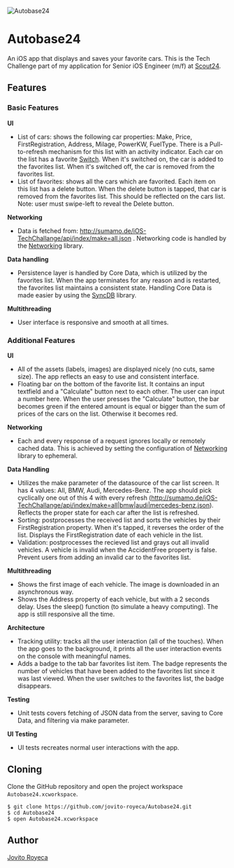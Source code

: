 ![Autobase24](https://raw.github.com/jovito-royeca/Autobase24/master/icons/appicon-logo/ios/Icon%402x.png)

# Autobase24

An iOS app that displays and saves your favorite cars. This is the Tech Challenge part of my application for Senior iOS Engineer (m/f) at [Scout24](http://www.scout24.com).

## Features
### Basic Features
**UI**
* List of cars: shows the following car properties: Make, Price, FirstRegistration, Address, Milage, PowerKW, FuelType. There is a Pull-to-refresh mechanism for this list with an activity indicator. Each car on the list has a favorite [Switch](https://developer.apple.com/ios/human-interface-guidelines/ui-controls/switches/). When it's switched on, the car is added to the favorites list. When it's switched off, the car is removed from the favorites list.
* List of favorites: shows all the cars which are favorited. Each item on this list has a delete button. When the delete button is tapped, that car is removed from the favorites list. This should be reflected on the cars list. Note: user must swipe-left to reveal the Delete button.

**Networking**
* Data is fetched from: http://sumamo.de/iOS-TechChallange/api/index/make=all.json . Networking code is handled by the [Networking](https://github.com/3lvis/Networking) library.

**Data handling**
* Persistence layer is handled by Core Data, which is utilized by the favorites list. When the app terminates for any reason and is restarted, the favorites list maintains a consistent state. Handling Core Data is made easier by using the  [SyncDB](https://github.com/SyncDB/Sync) library.

**Multithreading**
* User interface is responsive and smooth at all times.

### Additional Features
**UI**
* All of the assets (labels, images) are displayed nicely (no cuts, same size). The app reflects an easy to use and consistent interface.
* Floating bar on the bottom of the favorite list. It contains an input textfield and a "Calculate" button next to each other. The user can input a number here. When the user presses the "Calculate" button, the bar becomes green if the entered amount is equal or bigger than the sum of prices of the cars on the list. Otherwise it becomes red.

**Networking**
* Each and every response of a request ignores locally or remotely cached data. This is achieved by setting the configuration of [Networking](https://github.com/3lvis/Networking) library to ephemeral.

**Data Handling**
* Utilizes the make parameter of the datasource of the car list screen. It has 4 values: All, BMW, Audi, Mercedes-Benz. The app should pick cyclically one out of this 4 with every refresh
(http://sumamo.de/iOS-TechChallange/api/index/make=all|bmw|audi|mercedes-benz.json). Reflects the proper state for each car after the list is refreshed.
* Sorting: postprocesses the received list and sorts the vehicles by their FirstRegistration property. When it's tapped, it reverses the order of the list. Displays the FirstRegistration date of each vehicle in the list.
* Validation: postprocesses the recieved list and grays out all invalid vehicles. A vehicle is invalid when the AccidentFree property is false. Prevent users from adding an invalid car to the favorites list.

**Multithreading**
* Shows the first image of each vehicle. The image is downloaded in an asynchronous way.
* Shows the Address property of each vehicle, but with a 2 seconds delay. Uses the sleep() function (to simulate a heavy computing). The app is still responsive all the time.

**Architecture**
* Tracking utility: tracks all the user interaction (all of the touches). When the app goes to the background, it prints all the user interaction events on the console with meaningful names.
* Adds a badge to the tab bar favorites list item. The badge represents the number of vehicles that have been added to the favorites list since it was last viewed. When the user switches to the favorites list, the badge disappears.

**Testing**
* Unit tests covers fetching of JSON data from the server, saving to Core Data, and filtering via make parameter.

**UI Testing**
* UI tests recreates normal user interactions with the app.

## Cloning
Clone the GitHub repository and open the project workspace `Autobase24.xcworkspace`.

```
$ git clone https://github.com/jovito-royeca/Autobase24.git
$ cd Autobase24
$ open Autobase24.xcworkspace
```

## Author
[Jovito Royeca](mailto:jovit.royeca@gmail.com)
